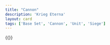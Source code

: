 ```yaml
---
title: "Cannon"
description: 'Krieg Eterna'
layout: card
tags: ['Base Set', 'Cannon', 'Unit', 'Siege']
---
```

{{<card-detail-page title="Cannon2" artwork="Galliéni by Ferdinand Roybet (1916)" />}}